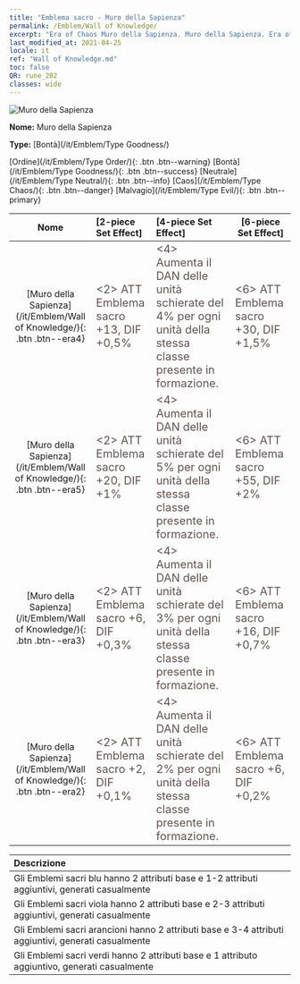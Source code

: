 ```yaml
---
title: "Emblema sacro - Muro della Sapienza"
permalink: /Emblem/Wall of Knowledge/
excerpt: "Era of Chaos Muro della Sapienza. Muro della Sapienza. Era of Chaos Emblema sacro Muro della Sapienza. Era of Chaos Bontà Muro della Sapienza"
last_modified_at: 2021-04-25
locale: it
ref: "Wall of Knowledge.md"
toc: false
QR: rune_202
classes: wide
---
```


  ![Muro della Sapienza](/images/r/rune_icon_202.png)

 **Nome:** Muro della Sapienza

 **Type:** [Bontà](/it/Emblem/Type Goodness/)

  [Ordine](/it/Emblem/Type Order/){: .btn .btn--warning}   [Bontà](/it/Emblem/Type Goodness/){: .btn .btn--success}   [Neutrale](/it/Emblem/Type Neutral/){: .btn .btn--info}   [Caos](/it/Emblem/Type Chaos/){: .btn .btn--danger}   [Malvagio](/it/Emblem/Type Evil/){: .btn .btn--primary} 

  |  Nome    | [2-piece Set Effect] | [4-piece Set Effect] | [6-piece Set Effect]  | 
  |:-----------------------:|:-------------------|:-----------------|----------------| 
  | [Muro della Sapienza](/it/Emblem/Wall of Knowledge/){: .btn .btn--era4} | <span style="color: #645252;font-size:20px">&lt;2&gt; ATT Emblema sacro +13, DIF +0,5%</span> | <span style="color: #645252;font-size:20px">&lt;4&gt; Aumenta il DAN delle unità schierate del 4% per ogni unità della stessa classe presente in formazione.</span> | <span style="color: #645252;font-size:20px">&lt;6&gt; ATT Emblema sacro +30, DIF +1,5%</span> | 
  | [Muro della Sapienza](/it/Emblem/Wall of Knowledge/){: .btn .btn--era5} | <span style="color: #645252;font-size:20px">&lt;2&gt; ATT Emblema sacro +20, DIF +1%</span> | <span style="color: #645252;font-size:20px">&lt;4&gt; Aumenta il DAN delle unità schierate del 5% per ogni unità della stessa classe presente in formazione.</span> | <span style="color: #645252;font-size:20px">&lt;6&gt; ATT Emblema sacro +55, DIF +2%</span> | 
  | [Muro della Sapienza](/it/Emblem/Wall of Knowledge/){: .btn .btn--era3} | <span style="color: #645252;font-size:20px">&lt;2&gt; ATT Emblema sacro +6, DIF +0,3%</span> | <span style="color: #645252;font-size:20px">&lt;4&gt; Aumenta il DAN delle unità schierate del 3% per ogni unità della stessa classe presente in formazione.</span> | <span style="color: #645252;font-size:20px">&lt;6&gt; ATT Emblema sacro +16, DIF +0,7%</span> | 
  | [Muro della Sapienza](/it/Emblem/Wall of Knowledge/){: .btn .btn--era2} | <span style="color: #645252;font-size:20px">&lt;2&gt; ATT Emblema sacro +2, DIF +0,1%</span> | <span style="color: #645252;font-size:20px">&lt;4&gt; Aumenta il DAN delle unità schierate del 2% per ogni unità della stessa classe presente in formazione.</span> | <span style="color: #645252;font-size:20px">&lt;6&gt; ATT Emblema sacro +6, DIF +0,2%</span> | 

  |         Descrizione            | 
  |:-------------------------------|
  | Gli Emblemi sacri blu hanno 2 attributi base e 1-2 attributi aggiuntivi, generati casualmente |
  | Gli Emblemi sacri viola hanno 2 attributi base e 2-3 attributi aggiuntivi, generati casualmente |
  | Gli Emblemi sacri arancioni hanno 2 attributi base e 3-4 attributi aggiuntivi, generati casualmente |
  | Gli Emblemi sacri verdi hanno 2 attributi base e 1 attributo aggiuntivo, generati casualmente |
